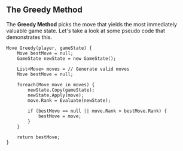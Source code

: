 ## The Greedy Method

The __Greedy Method__ picks the move that yields the most immediately valuable game state. Let's take a look at some pseudo code that demonstrates this.

```
Move Greedy(player, gameState) {
    Move bestMove = null;
    GameState newState = new GameState();
    
    List<Move> moves = // Generate valid moves
    Move bestMove = null;
    
    foreach(Move move in moves) {
        newState.Copy(gameState);
        newState.Apply(move);
        move.Rank = Evaluate(newState);
        
        if (bestMove == null || move.Rank > bestMove.Rank) {
            bestMove = move;
        }
    }
    
    return bestMove;
}

```